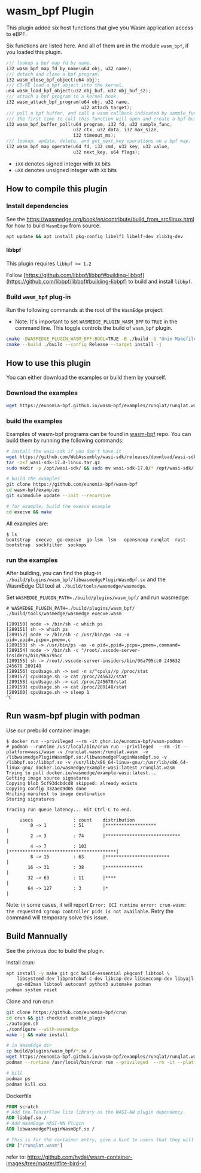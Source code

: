 # wasm_bpf Plugin

This plugin added six host functions that give you Wasm application access to eBPF.

Six functions are listed here. And all of them are in the module `wasm_bpf`, if you loaded this plugin.

```c
/// lookup a bpf map fd by name.
i32 wasm_bpf_map_fd_by_name(u64 obj, u32 name);
/// detach and close a bpf program.
i32 wasm_close_bpf_object(u64 obj);
/// CO-RE load a bpf object into the kernel.
u64 wasm_load_bpf_object(u32 obj_buf, u32 obj_buf_sz);
/// attach a bpf program to a kernel hook.
i32 wasm_attach_bpf_program(u64 obj, u32 name,
                            u32 attach_target);
/// poll a bpf buffer, and call a wasm callback indicated by sample_func.
/// the first time to call this function will open and create a bpf buffer.
i32 wasm_bpf_buffer_poll(u64 program, i32 fd, u32 sample_func,
                         u32 ctx, u32 data, i32 max_size,
                         i32 timeout_ms);
/// lookup, update, delete, and get_next_key operations on a bpf map.
i32 wasm_bpf_map_operate(u64 fd, i32 cmd, u32 key, u32 value,
                         u32 next_key, u64 flags);
```

- `iXX` denotes signed integer with `XX` bits
- `uXX` denotes unsigned integer with `XX` bits

## How to compile this plugin

### Install dependencies

See the <https://wasmedge.org/book/en/contribute/build_from_src/linux.html> for how to build `WasmEdge` from source.

```sh
apt update && apt install pkg-config libelf1 libelf-dev zlib1g-dev
```

#### libbpf

This plugin requires `libbpf >= 1.2`

Follow [https://github.com/libbpf/libbpf#building-libbpf](https://github.com/libbpf/libbpf#building-libbpf) to build and install `libbpf`.

### Build `wasm_bpf` plug-in

Run the following commands at the root of the `WasmEdge` project:

- Note: It's important to set `WASMEDGE_PLUGIN_WASM_BPF` to `TRUE` in the command line. This toggle controls the build of `wasm_bpf` plugin.

```sh
cmake -DWASMEDGE_PLUGIN_WASM_BPF:BOOL=TRUE -B ./build -G "Unix Makefiles" -DWASMEDGE_LINK_PLUGINS_STATIC=true
cmake --build ./build --config Release --target install -j
```

## How to use this plugin

You can either download the examples or build them by yourself.

### Download the examples

```sh
wget https://eunomia-bpf.github.io/wasm-bpf/examples/runqlat/runqlat.wasm
```

### build the examples

Examples of wasm-bpf programs can be found in [wasm-bpf](https://github.com/eunomia-bpf/wasm-bpf/tree/main/examples) repo. You can build them by running the following commands:

```sh
# install the wasi-sdk if you don't have it
wget https://github.com/WebAssembly/wasi-sdk/releases/download/wasi-sdk-17/wasi-sdk-17.0-linux.tar.gz
tar -zxf wasi-sdk-17.0-linux.tar.gz
sudo mkdir -p /opt/wasi-sdk/ && sudo mv wasi-sdk-17.0/* /opt/wasi-sdk/

# build the examples
git clone https://github.com/eunomia-bpf/wasm-bpf
cd wasm-bpf/examples
git submodule update --init --recursive

# for example, build the execve example
cd execve && make
```

All examples are:

```console
$ ls
bootstrap  execve  go-execve  go-lsm  lsm   opensnoop runqlat  rust-bootstrap  sockfilter  sockops
```

### run the examples

After building, you can find the plug-in `./build/plugins/wasm_bpf/libwasmedgePluginWasmBpf.so` and the WasmEdge CLI tool at `./build/tools/wasmedge/wasmedge`.

Set `WASMEDGE_PLUGIN_PATH=./build/plugins/wasm_bpf/` and run wasmedge:

```console
# WASMEDGE_PLUGIN_PATH=./build/plugins/wasm_bpf/ ./build/tools/wasmedge/wasmedge execve.wasm 

[289150] node -> /bin/sh -c which ps 
[289151] sh -> which ps 
[289152] node -> /bin/sh -c /usr/bin/ps -ax -o pid=,ppid=,pcpu=,pmem=,c 
[289153] sh -> /usr/bin/ps -ax -o pid=,ppid=,pcpu=,pmem=,command= 
[289154] node -> /bin/sh -c "/root/.vscode-server-insiders/bin/96a795cc 
[289155] sh -> /root/.vscode-server-insiders/bin/96a795cc0 245632 245678 289148 
[289156] cpuUsage.sh -> sed -n s/^cpu\s//p /proc/stat 
[289157] cpuUsage.sh -> cat /proc/245632/stat 
[289158] cpuUsage.sh -> cat /proc/245678/stat 
[289159] cpuUsage.sh -> cat /proc/289148/stat 
[289160] cpuUsage.sh -> sleep 1 
^C
```

## Run wasm-bpf plugin with podman

Use our prebuild container image:

```console
$ docker run --privileged --rm -it ghcr.io/eunomia-bpf/wasm-podman 
# podman --runtime /usr/local/bin/crun run --privileged  --rm -it --platform=wasi/wasm -v /runqlat.wasm:/runqlat.wasm  -v /libwasmedgePluginWasmBpf.so:/libwasmedgePluginWasmBpf.so -v /libbpf.so:/libbpf.so -v /usr/lib/x86_64-linux-gnu/:/usr/lib/x86_64-linux-gnu/ docker.io/wasmedge/example-wasi:latest /runqlat.wasm
Trying to pull docker.io/wasmedge/example-wasi:latest...
Getting image source signatures
Copying blob 5cf93dcbdcd8 skipped: already exists  
Copying config 332aed9d05 done  
Writing manifest to image destination
Storing signatures

Tracing run queue latency... Hit Ctrl-C to end.

     usecs               : count    distribution
         0 -> 1          : 51       |*******************                     |
         2 -> 3          : 74       |****************************            |
         4 -> 7          : 103      |****************************************|
         8 -> 15         : 63       |************************                |
        16 -> 31         : 38       |**************                          |
        32 -> 63         : 11       |****                                    |
        64 -> 127        : 3        |*                                       |
```

Note: in some cases, it will report `Error: OCI runtime error: crun-wasm: the requested cgroup controller pids is not available`. Retry the command will temporary solve this issue.

## Build Mannually

See the privious doc to build the plugin.

Install crun:

```sh
apt install -y make git gcc build-essential pkgconf libtool \
    libsystemd-dev libprotobuf-c-dev libcap-dev libseccomp-dev libyajl-dev \
    go-md2man libtool autoconf python3 automake podman
podman system reset
```

Clone and run crun

```sh
git clone https://github.com/eunomia-bpf/crun
cd crun && git checkout enable_plugin
./autogen.sh
./configure --with-wasmedge
make -j && make install

# in WasmEdge dir
cp build/plugins/wasm_bpf/*.so /
wget https://eunomia-bpf.github.io/wasm-bpf/examples/runqlat/runqlat.wasm
podman --runtime /usr/local/bin/crun run --privileged  --rm -it --platform=wasi/wasm -v /runqlat.wasm:/runqlat.wasm  -v /libwasmedgePluginWasmBpf.so:/libwasmedgePluginWasmBpf.so -v /libbpf.so:/libbpf.so -v /usr/lib/x86_64-linux-gnu/:/usr/lib/x86_64-linux-gnu/ docker.io/wasmedge/example-wasi:latest /runqlat.wasm

# kill
podman ps
podman kill xxx 
```

Dockerfile

```Dockerfile
FROM scratch
# Add the TensorFlow lite library as the WASI-NN plugin dependency.
ADD libbpf.so /
# Add WasmEdge WASI-NN Plugin
ADD libwasmedgePluginWasmBpf.so /

# This is for the container entry, give a hint to users that they will need to spec>
CMD ["/runqlat.wasm"]  
```

refer to: <https://github.com/hydai/wasm-container-images/tree/master/tflite-bird-v1>
